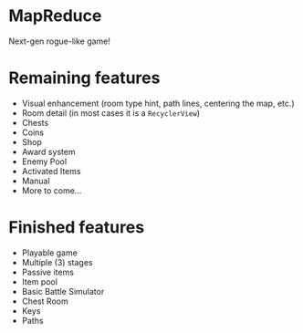 # MapReduce
Next-gen rogue-like game!

# Remaining features
- Visual enhancement (room type hint, path lines, centering the map, etc.)
- Room detail (in most cases it is a `RecyclerView`)
- Chests
- Coins
- Shop
- Award system
- Enemy Pool
- Activated Items
- Manual
- More to come...

# Finished features
- Playable game
- Multiple (3) stages
- Passive items
- Item pool
- Basic Battle Simulator
- Chest Room
- Keys
- Paths
